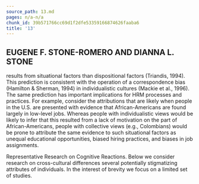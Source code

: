 ```yaml
---
source_path: 13.md
pages: n/a-n/a
chunk_id: 39b571766cc69d1f2dfe53359166874626faaba6
title: '13'
---
```

## EUGENE F. STONE-ROMERO AND DIANNA L. STONE

results from situational factors than dispositional factors (Triandis, 1994). This prediction is consistent with the operation of a correspondence bias (Hamilton & Sherman, 1994) in individualistic cultures (Mackie et al., 1996). The same prediction has important implications for HRM processes and practices. For example, consider the attributions that are likely when people in the U.S. are presented with evidence that African-Americans are found largely in low-level jobs. Whereas people with individualistic views would be likely to infer that this resulted from a lack of motivation on the part of African-Americans, people with collective views (e.g., Colombians) would be prone to attribute the same evidence to such situational factors as unequal educational opportunities, biased hiring practices, and biases in job assignments.

Representative Research on Cognitive Reactions. Below we consider research on cross-cultural differences several potentially stigmatizing attributes of individuals. In the interest of brevity we focus on a limited set of studies.

